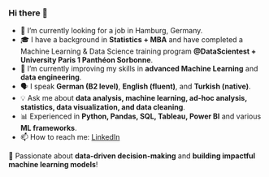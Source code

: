 ### Hi there 👋

- 🔭 I’m currently looking for a job in Hamburg, Germany.  
- 🎓 I have a background in **Statistics + MBA** and have completed a Machine Learning & Data Science training program **@DataScientest + University Paris 1 Panthéon Sorbonne**.  
- 🌱 I’m currently improving my skills in **advanced Machine Learning** and **data engineering**.  
- 🗣️ I speak **German (B2 level)**, **English (fluent)**, and **Turkish (native)**.  
- 💡 Ask me about **data analysis, machine learning, ad-hoc analysis, statistics, data visualization, and data cleaning**.  
- 📊 Experienced in **Python, Pandas, SQL, Tableau, Power BI** and various **ML frameworks**.  
- 📫 How to reach me: [LinkedIn](https://www.linkedin.com/in/bercinersoz/)  

🚀 Passionate about **data-driven decision-making** and **building impactful machine learning models**!
